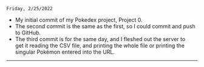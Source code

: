 ```
Friday, 2/25/2022
```
<ul>
<li>My initial commit of my Pokedex project, Project 0.
<li>The second commit is the same as the first, so I could commit and push to GitHub.
<li>The third commit is for the same day, and I fleshed out the server to<br>
get it reading the CSV file, and printing the whole file or printing the<br>
singular Pok&eacute;mon entered into the URL.
</ul>
<hr>







